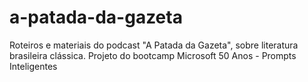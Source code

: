 # a-patada-da-gazeta
Roteiros e materiais do podcast "A Patada da Gazeta", sobre literatura brasileira clássica. Projeto do bootcamp Microsoft 50 Anos - Prompts Inteligentes 
